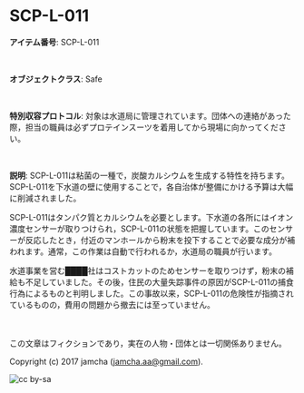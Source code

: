 # SCP-L-011

**アイテム番号**: SCP-L-011  

<br>  

**オブジェクトクラス**: Safe  

<br>  

**特別収容プロトコル**: 対象は水道局に管理されています。団体への連絡があった際，担当の職員は必ずプロテインスーツを着用してから現場に向かってください。  

<br>  

**説明**: SCP-L-011は粘菌の一種で，炭酸カルシウムを生成する特性を持ちます。SCP-L-011を下水道の壁に使用することで，各自治体が整備にかける予算は大幅に削減されました。  

SCP-L-011はタンパク質とカルシウムを必要とします。下水道の各所にはイオン濃度センサーが取りつけられ，SCP-L-011の状態を把握しています。このセンサーが反応したとき，付近のマンホールから粉末を投下することで必要な成分が補われます。通常，この作業は自動で行われるか，水道局の職員が行います。  

水道事業を営む████社はコストカットのためセンサーを取りつけず，粉末の補給も不足していました。その後，住民の大量失踪事件の原因がSCP-L-011の捕食行為によるものと判明しました。この事故以来，SCP-L-011の危険性が指摘されているものの，費用の問題から撤去には至っていません。  

<br>  
<br>  
この文章はフィクションであり，実在の人物・団体とは一切関係ありません。  

Copyright (c) 2017 jamcha (jamcha.aa@gmail.com).  

![cc by-sa](http://i.creativecommons.org/l/by-sa/4.0/88x31.png)
